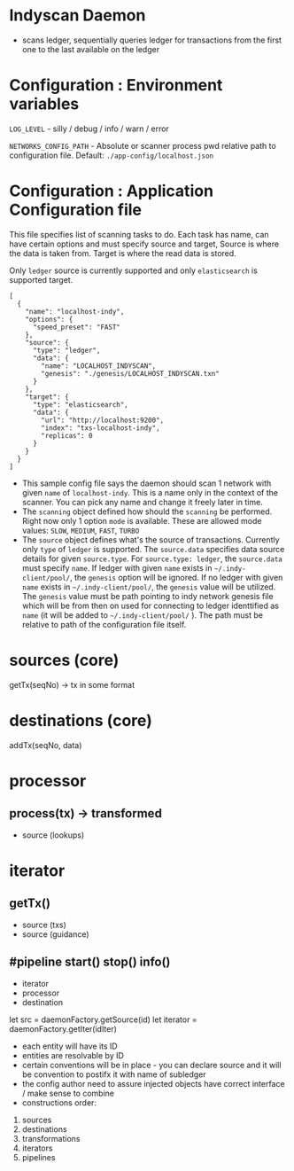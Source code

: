 # Indyscan Daemon
- scans ledger, sequentially queries ledger for transactions from the first one to the last
 available on the ledger

# Configuration : Environment variables
 `LOG_LEVEL`  - silly / debug / info / warn / error

`NETWORKS_CONFIG_PATH` - Absolute or scanner process pwd relative path to configuration file. 
Default: `./app-config/localhost.json`

# Configuration : Application Configuration file
This file specifies list of scanning tasks to do. Each task has name, can have certain options and must
specify source and target, Source is where the data is taken from. Target is where the read data is stored.

Only `ledger` source is currently supported and only `elasticsearch` is supported target. 

```$json
[
  {
    "name": "localhost-indy",
    "options": {
      "speed_preset": "FAST"
    },
    "source": {
      "type": "ledger",
      "data": {
        "name": "LOCALHOST_INDYSCAN",
        "genesis": "./genesis/LOCALHOST_INDYSCAN.txn"
      }
    },
    "target": {
      "type": "elasticsearch",
      "data": {
        "url": "http://localhost:9200",
        "index": "txs-localhost-indy",
        "replicas": 0
      }
    }
  }
]
```

- This sample config file says the daemon should scan 1 network with given `name` of `localhost-indy`.
 This is a name only in the context of the scanner. You can pick any name and change it freely later in time.
- The `scanning` object defined how should the `scanning` be performed. Right now only 1 option `mode` is 
available. These are allowed mode values: `SLOW`, `MEDIUM`, `FAST`, `TURBO`
- The `source` object defines what's the source of transactions. Currently only `type` of `ledger` is supported.
The `source.data` specifies data source details for given `source.type`. For `source.type: ledger`, the 
`source.data` must specify `name`. If ledger with given `name` exists in `~/.indy-client/pool/`, the 
`genesis` option will be ignored. If no ledger with given `name` exists in `~/.indy-client/pool/`, the 
`genesis` value will be utilized. The `genesis` value must be path pointing to indy network genesis file
which will be from then on used for connecting to ledger identtified as `name` (it will be
added to `~/.indy-client/pool/` ). The path must be relative to path of the configuration file itself.


# sources (core)
getTx(seqNo) -> tx in some format

# destinations (core)
addTx(seqNo, data)

# processor
process(tx) -> transformed
-------
+ source (lookups)

# iterator
getTx()
-------
+ source (txs)
+ source (guidance)

#pipeline
start()
stop()
info()
------
+ iterator
+ processor
+ destination


let src = daemonFactory.getSource(id)
let iterator = daemonFactory.getIter(idIter)


- each entity will have its ID
- entities are resolvable by ID
- certain conventions will be in place - you can declare source and it will be convention to postifx it with name of subledger
- the config author need to assure injected objects have correct interface / make sense to combine
- constructions order:
1. sources
2. destinations
3. transformations
4. iterators
5. pipelines
